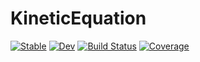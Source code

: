 # KineticEquation

[![Stable](https://img.shields.io/badge/docs-stable-blue.svg)](https://biplab37.github.io/KineticEquation.jl/stable/)
[![Dev](https://img.shields.io/badge/docs-dev-blue.svg)](https://biplab37.github.io/KineticEquation.jl/dev/)
[![Build Status](https://github.com/biplab37/KineticEquation.jl/actions/workflows/CI.yml/badge.svg?branch=main)](https://github.com/biplab37/KineticEquation.jl/actions/workflows/CI.yml?query=branch%3Amain)
[![Coverage](https://codecov.io/gh/biplab37/KineticEquation.jl/branch/main/graph/badge.svg)](https://codecov.io/gh/biplab37/KineticEquation.jl)
